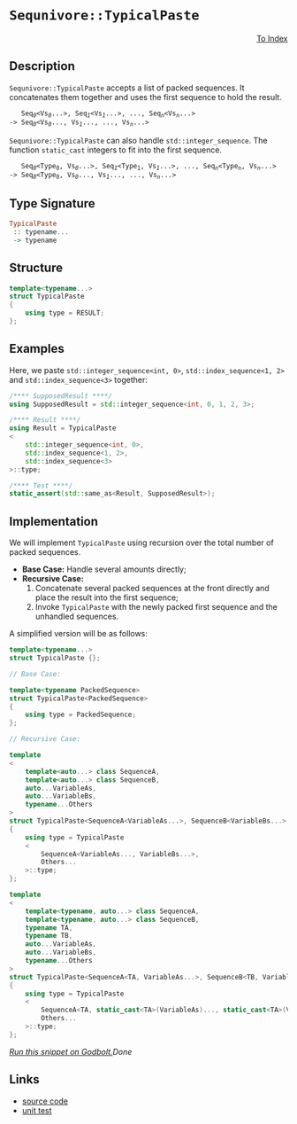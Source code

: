 <!-- Copyright 2024 Feng Mofan
SPDX-License-Identifier: Apache-2.0 -->

# `Sequnivore::TypicalPaste`

<p style='text-align: right;'><a href="../../../facilities/metafunctions.md#sequnivore-typical-paste">To Index</a></p>

## Description

`Sequnivore::TypicalPaste` accepts a list of packed sequences.
It concatenates them together and uses the first sequence to hold the result.

<pre><code>   Seq<sub><i>0</i></sub>&lt;Vs<sub><i>0</i></sub>...&gt;, Seq<sub><i>1</i></sub>&lt;Vs<sub><i>1</i></sub>...&gt;, ..., Seq<sub><i>n</i></sub>&lt;Vs<sub><i>n</i></sub>...&gt;
-> Seq<sub><i>0</i></sub>&lt;Vs<sub><i>0</i></sub>..., Vs<sub><i>1</i></sub>..., ..., Vs<sub><i>n</i></sub>...></code></pre>

`Sequnivore::TypicalPaste` can also handle `std::integer_sequence`. The function `static_cast` integers to fit into the first sequence.

<pre><code>   Seq<sub><i>0</i></sub>&lt;Type<sub>0</sub>, Vs<sub><i>0</i></sub>...&gt;, Seq<sub><i>1</i></sub>&lt;Type<sub>1</sub>, Vs<sub><i>1</i></sub>...&gt;, ..., Seq<sub><i>n</i></sub>&lt;Type<sub>n</sub>, Vs<sub><i>n</i></sub>...&gt;
-> Seq<sub><i>0</i></sub>&lt;Type<sub>0</sub>, Vs<sub><i>0</i></sub>..., Vs<sub><i>1</i></sub>..., ..., Vs<sub><i>n</i></sub>...></code></pre>

## Type Signature

```Haskell
TypicalPaste
 :: typename...
 -> typename
```

## Structure

```C++
template<typename...>
struct TypicalPaste
{
    using type = RESULT;
};
```

## Examples

Here, we paste `std::integer_sequence<int, 0>`,  `std::index_sequence<1, 2>` and `std::index_sequence<3>` together:

```C++
/**** SupposedResult ****/
using SupposedResult = std::integer_sequence<int, 0, 1, 2, 3>;

/**** Result ****/
using Result = TypicalPaste
<
    std::integer_sequence<int, 0>, 
    std::index_sequence<1, 2>,
    std::index_sequence<3>
>::type;

/**** Test ****/
static_assert(std::same_as<Result, SupposedResult>);
```

## Implementation

We will implement `TypicalPaste` using recursion over the total number of packed sequences.

- **Base Case:** Handle several amounts directly;
- **Recursive Case:**
  1. Concatenate several packed sequences at the front directly and place the result into the first sequence;
  2. Invoke `TypicalPaste` with the newly packed first sequence and the unhandled sequences.

A simplified version will be as follows:

```C++
template<typename...>
struct TypicalPaste {};

// Base Case:

template<typename PackedSequence>
struct TypicalPaste<PackedSequence>
{
    using type = PackedSequence;
};

// Recursive Case:

template
<
    template<auto...> class SequenceA,
    template<auto...> class SequenceB,
    auto...VariableAs, 
    auto...VariableBs,
    typename...Others
>
struct TypicalPaste<SequenceA<VariableAs...>, SequenceB<VariableBs...>, Others...>
{
    using type = TypicalPaste
    <
        SequenceA<VariableAs..., VariableBs...>,
        Others...
    >::type;
};

template
<
    template<typename, auto...> class SequenceA,
    template<typename, auto...> class SequenceB,
    typename TA,
    typename TB,
    auto...VariableAs, 
    auto...VariableBs,
    typename...Others
>
struct TypicalPaste<SequenceA<TA, VariableAs...>, SequenceB<TB, VariableBs...>, Others...>
{
    using type = TypicalPaste
    <
        SequenceA<TA, static_cast<TA>(VariableAs)..., static_cast<TA>(VariableBs)...>,
        Others...
    >::type;
};
```

[*Run this snippet on Godbolt.*](https://godbolt.org/#z:OYLghAFBqd5QCxAYwPYBMCmBRdBLAF1QCcAaPECAMzwBtMA7AQwFtMQByARg9KtQYEAysib0QXACx8BBAKoBnTAAUAHpwAMvAFYTStJg1DIApACYAQuYukl9ZATwDKjdAGFUtAK4sGIAKwAzKSuADJ4DJgAcj4ARpjEIADswQAOqAqETgwe3r4BaRlZAuGRMSzxiSm2mPaOAkIETMQEuT5%2BQTV12Y3NBKXRcQnJwQpNLW35nWN9A%2BWVIwCUtqhexMjsHAD0AFR7%2BweHR/tbJhoAgrv7ANQAkiyp9GyCTPUM1wenF1fHv8df5zO5wImAeBhBJkCbgIAE9UoxWJgAHQoyHYIFjYheBzXAAqcLwoloyiYY0w1xMSSsSQAIpCrBcgVsttcLKTyW52SAgUCQWDXphIdC4Qi2NcScgANaYdBCTAARy8jA2aIxBCxOPxqUJYhJZKFEulsoVSoYKsC6MZVKB11t1y8mSM11h8IpgRp4qYUplcsVysFgQZgNp9J53xZACVMMg1pkAG4crlh4Ggx4CnlQm12vlpiFQpheIgopFo67IAwKBTXX2mjbnUhZ2058EBzmF1DF0vl0lVmv%2BmyN64FosogBqzTwTFi9HOClIFIudqH7eL4%2BIk%2BnmAsc8HLtFyJRAHkCAgEgoM5bZ%2BrsQQ8QSiXq824%2B2bMICoWuNzOFJ2LfOXxsVgfhOU70Nuv7YPOx6nsQP6ohaPLWoudoOhEwDOiKboelqOrEqSELIbaQqDkuAFvkKn6gW%2BcFIvOlGbuB8GQSRdrQWenaEW62AgCAe6hladKBsmzbpoymacSJT57swbDzsOHZMWWFa9ia/r1ruqYtkK0mInJK6Kd2lbVqpr4DhJIoyeSuLqeZ8KWXiZnnEu8mriBm6zvOg4uWOblgTutn7sWbGwReaoareOEPvhrZke%2BbjWXRvnURB/4mYBQq4jY1z0X5KXXMFNGqlaQZLqhTp7lhd7alF%2BqccRnGkWl5FQgl1wzI4yAAPqiGMGXvtgEA5dRizFvO7WEt1%2BF9Wig1JduI1MQ2DWsSe7GonVFo8XxQkCfxgLfH8vwAj8OzXNgqisI85KfEyh3/Mm5iBBE5ZeFgbpuGgr6pAQ54IYyZhPWa3hvUKhZ0IQMJFftlwHNWXipOkSjoFGCheLQt43RcZXoUI8OIzKKNo7ekIemM6A8REILAAknVKH6r5CpT84aPOXDzmY86BKqO3Qyd1yE%2BjHwnEC2P85gqOCyTVW4Y%2BgpiW4g5kxTgiYNTxC001jOCMzaKeZxSsgBEWCqBr9Pmm4bPXGYuuKwQ5OGwwxum7WrZc39/VbSKe23TcuLixjwsXONXU9gkBAQAbCiIp1pJCgLBD/njGQE%2BLRNoos9IcMstCcP4vB%2BBwWikKgnAK5Y1htas6zko9PCkAQmhZ8skoBJISIaAAHGYZgAJw91w/idx3XBJEk0g5xwki8CwEgaCzBdFyXHC8AoIAsw3hdZ6QcCwDAiAgKsBCpIW5CUGgDx0AkUSIpwqgdwAbAAtPfkjXMAyDINcUhImYvAyoQJA8DkzZvwQQIgxDsCkDIQQigVDqE3qQXQbMADuxAmCpE4DwbOud86N2LpwQ8hZj63lQFQa4d8n4vzfh/L%2BbczDXAgB4C%2B9BiAUgBlwRYvAN5aGWBAJA59tQsNPhAARl9EjACkBzGg6MzyUFiHg2IERmgwkwbwRRzBiAwkPLEbQ0YN513Ps8Agh4GC0BUQgrAsQvDAE5LQWgq9uC8CwCwQwwBxAWLwMQPReAEwOKLpgVQ0ZCybDrpTWoeDaB4FiGgzRHgsB4PVHgGejjSAJmILEZONJQSuMiUYRuywqAGGAAoUceBMDIMPHZVR0DhBEkgdIUB8glBqDwUg/QriUDWGsPoKJq9IDLFQN9bIDjH5kxJqYculgzCLzSeuLAfSIDLDsN45wEBXCTD8GzMIERBgVGGGzRGxQcieHaHoQ5bw5hDESGzZZDgejjFaCc/INzagrIYL0Foly9nXNsA8jZegZifJ2fMfZSyq4bAkNgjgedSAL14EvchD9n6v3fp/b%2B9CIC4AAaw2unD675OWKeJgWBEiLNIC3SQgQkQ90CGPDQkgzCSHvnPfw98e76E4FPUgM9AhcCRPfLg98O492HvffwkgB40vvrCvBS8V5r3xZvXhe8%2BEHyISfCgIjUDMKvjfDgzQWBxiSI/JgSlXFfx7kiPl/j8BEDmXoRp4DxBQMabAlpCDdAc1Qeg1RUKYVwvwRwQhR9CzXFIYiyhr9uxOi4Ja61DCmGCISGwwIZg8XcK3qq0RQjNXZuGNGiR/cWbSJBLBORCilGaOqeo5R2jdEOGqYYxgxjTHmKLpY6xtj7HVOcTkzY7bPHeN8XggJQSQTVLCRPIukTonKLif2rh65kl1zSRkpQWSXFGFyaAJVfAiklLKRUqpKTHV1IkA02Qbr4FF09e0vJEyrCWB6bEBZAyhkCBGWM90D7rDTPhbMoB4t4BLNeXc1Z6ynmbJCI7L5CwDlFDeP8%2BDmQLnAquQC0DbwPmPLyFB25WGHmwf2b8voSGSNArKOhjhKw1gQuoxPf1srOARuRWamNcb24MKxXalNHCuEEtIESkllAoVcp5Za%2BlSR/A91HoEBlTKJUyoQXK2wCqM3KvgKqw%2BxDhF5uINfNgnADVUJYAoOMn84yxqRC2MYf9bWAOATUp19SalXtaSAYI3qMGOL9bg5TBD1UkLIaoEzZmLNWZs7eRh2qk04oBoEdN%2BTt78Ji2I3TqWWEgHMwjTqlme6dUi51ELDS6CltXhAeRCCa1VpSdVrROi9GNu1UYkxZi8EdpsWIbtKTe1boXaQfAXi7nDoQaOmM46UmToiVEmJMJ50JKXdU1dmTslbrQklwpTBimlPKZUxg1TT0QPPa55p16dAebvcYLpT6Z2vuLu%2BhgDithKx/VMmZCQ5lAf6V0N5LhHZke2ZR75ZyEPZDI%2Bc7IRGfn4fuaRyDGHugNEI2h4HNy/nw7R7MFHcGwW0cgb5pTi9mPFeuKZ8z1w8vWYFGMLj9m4u8sS0qwlmBiXDDJRPMTIBe5IkCIEfwg8JVz150kIVhP4WcHlevATFL/DUpHkkOeHdJD9y4F3Mw0qJ6BD80T5eiqeFQt/mLwN/GmepLPNkEAkggA%3D%3D%3D)$Done$

## Links

- [source code](../../../../conceptrodon/sequnivore/paste.hpp)
- [unit test](../../../../tests/unit/metafunctions/sequnivore/typical_paste.test.hpp)
